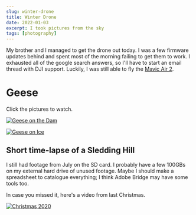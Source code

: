 ```yaml
---
slug: winter-drone
title: Winter Drone
date: 2022-01-03
excerpt: I took pictures from the sky
tags: [photography]
---
```


My brother and I managed to get the drone out today. I was a few firmware updates behind and spent most of the morning failing to get them to work. I exhausted all of the google search answers, so I'll have to start an email thread with DJI support. Luckily, I was still able to fly the [Mavic Air 2](https://click.dji.com/ALhIpTqXZyeFn_8vR9ggBg?pm=link).

# Geese
Click the pictures to watch.

[![Geese on the Dam](http://i3.ytimg.com/vi/kVt-wripHq4/maxresdefault.jpg)](https://youtu.be/kVt-wripHq4)

[![Geese on Ice](http://i3.ytimg.com/vi/qiXUCMgHYCE/maxresdefault.jpg)](https://youtu.be/qiXUCMgHYCE)


## Short time-lapse of a Sledding Hill

I still had footage from July on the SD card. I probably have a few 100GBs on my external hard drive of unused footage. Maybe I should make a spreadsheet to catalogue everything; I think Adobe Bridge may have some tools too.

In case you missed it, here's a video from last Christmas.

[![Christmas 2020](http://i3.ytimg.com/vi/AmSKUV9erEE/maxresdefault.jpg)](https://youtu.be/AmSKUV9erEE)
